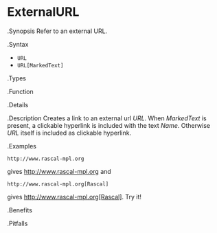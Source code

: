# ExternalURL

.Synopsis
Refer to an external URL.

.Syntax
* `URL`
* `URL[MarkedText]`


.Types

.Function

.Details

.Description
Creates a link to an external url _URL_.
When _MarkedText_ is present, a clickable hyperlink is included with the text _Name_.
Otherwise _URL_ itself is included as clickable hyperlink.

.Examples
```
http://www.rascal-mpl.org
```
gives http://www.rascal-mpl.org and
```
http://www.rascal-mpl.org[Rascal]
```
gives http://www.rascal-mpl.org[Rascal]. Try it!

.Benefits

.Pitfalls

